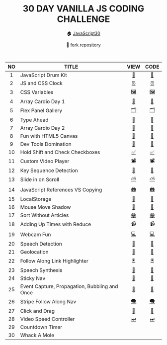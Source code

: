 <div align="center">

# 30 DAY VANILLA JS CODING CHALLENGE

🏠 [JavaScript30](https://javascript30.com/)

🔗 [fork repository](https://github.com/wesbos/JavaScript30)

</br>

<table>
<thead>
<tr><th>NO</th><th>TITLE</th><th>VIEW</th><th>CODE</th></tr>
</thead>
<tbody>
<tr><td align="center">1</td><td>JavaScript Drum Kit</td><td align="center"><a href="https://sryung1225.github.io/JAVASCRIPT30/01_JavaScript_Drum_Kit/">🥁</a></td><td align="center"><a href="https://github.com/sryung1225/JAVASCRIPT30/blob/main/01_JavaScript_Drum_Kit/script.ts">🥁</a></td></tr>
<tr><td align="center">2</td><td>JS and CSS Clock</td><td align="center"><a href="https://sryung1225.github.io/JAVASCRIPT30/02_JS_and_CSS_Clock/">⏰</a></td><td align="center"><a href="https://github.com/sryung1225/JAVASCRIPT30/blob/main/02_JS_and_CSS_Clock/scripts.js">⏰</a></td></tr>
<tr><td align="center">3</td><td>CSS Variables</td><td align="center"><a href="https://sryung1225.github.io/JAVASCRIPT30/03_Playing_with_CSS_Variables_and_JS/">🖼️</a></td><td align="center"><a href="https://github.com/sryung1225/JAVASCRIPT30/blob/main/03_Playing_with_CSS_Variables_and_JS/scripts.js">🖼️</a></td></tr>
<tr><td align="center">4</td><td>Array Cardio Day 1</td><td align="center"><a href="https://sryung1225.github.io/JAVASCRIPT30/04_Array_Cardio_Day_1/">🍡</a></td><td align="center"><a href="https://github.com/sryung1225/JAVASCRIPT30/blob/main/04_Array_Cardio_Day_1/script.ts">🍡</a></td></tr>
<tr><td align="center">5</td><td>Flex Panel Gallery</td><td align="center"><a href="https://sryung1225.github.io/JAVASCRIPT30/05_Flex_Panel_Gallery/">🗂️</a></td><td align="center"><a href="https://github.com/sryung1225/JAVASCRIPT30/blob/main/05_Flex_Panel_Gallery/script.ts">🗂️</a></td></tr>
<tr><td align="center">6</td><td>Type Ahead</td><td align="center"><a href="https://sryung1225.github.io/JAVASCRIPT30/06_Type_Ahead/">🎫</a></td><td align="center"><a href="https://github.com/sryung1225/JAVASCRIPT30/blob/main/06_Type_Ahead/script.ts">🎫</a></td></tr>
<tr><td align="center">7</td><td>Array Cardio Day 2</td><td align="center"><a href="https://sryung1225.github.io/JAVASCRIPT30/07_Array_Cardio_Day_2/">🍡</a></td><td align="center"><a href="https://github.com/sryung1225/JAVASCRIPT30/blob/main/07_Array_Cardio_Day_2/script.ts">🍡</a></td></tr>
<tr><td align="center">8</td><td>Fun with HTML5 Canvas</td><td align="center"><a href="https://sryung1225.github.io/JAVASCRIPT30/08_Fun_with_HTML5_Canvas/">🎨</a></td><td align="center"><a href="https://github.com/sryung1225/JAVASCRIPT30/blob/main/08_Fun_with_HTML5_Canvas/script.ts">🎨</a></td></tr>
<tr><td align="center">9</td><td>Dev Tools Domination</td><td align="center"><a href="https://sryung1225.github.io/JAVASCRIPT30/09_Dev_Tools_Domination/">🔬</a></td><td align="center"><a href="https://github.com/sryung1225/JAVASCRIPT30/blob/main/09_Dev_Tools_Domination/script.ts">🔬</a></td></tr>
<tr><td align="center">10</td><td>Hold Shift and Check Checkboxes</td><td align="center"><a href="https://sryung1225.github.io/JAVASCRIPT30/10_Hold_Shift_and_Check_Checkboxes/">✅</a></td><td align="center"><a href="https://github.com/sryung1225/JAVASCRIPT30/blob/main/10_Hold_Shift_and_Check_Checkboxes/script.ts">✅</a></td></tr>
<tr><td align="center">11</td><td>Custom Video Player</td><td align="center"><a href="https://sryung1225.github.io/JAVASCRIPT30/11_Custom_Video_Player/">📽</a></td><td align="center"><a href="https://github.com/sryung1225/JAVASCRIPT30/blob/main/11_Custom_Video_Player/script.ts">📽</a></td></tr>
<tr><td align="center">12</td><td>Key Sequence Detection</td><td align="center"><a href="https://sryung1225.github.io/JAVASCRIPT30/12_Key_Sequence_Detection/">🦄</a></td><td align="center"><a href="https://github.com/sryung1225/JAVASCRIPT30/blob/main/12_Key_Sequence_Detection/script.ts">🦄</a></td></tr>
<tr><td align="center">13</td><td>Slide in on Scroll</td><td align="center"><a href="https://sryung1225.github.io/JAVASCRIPT30/13_Slide_in_on_Scroll/">⛅</a></td><td align="center"><a href="https://github.com/sryung1225/JAVASCRIPT30/blob/main/13_Slide_in_on_Scroll/script.ts">⛅</a></td></tr>
<tr><td align="center">14</td><td>JavaScript References VS Copying</td><td align="center"><a href="https://sryung1225.github.io/JAVASCRIPT30/14_JavaScript_References_VS_Copying/">🖨</a></td><td align="center"><a href="https://github.com/sryung1225/JAVASCRIPT30/blob/main/14_JavaScript_References_VS_Copying/script.ts">🖨</a></td></tr>
<tr><td align="center">15</td><td>LocalStorage</td><td align="center"><a href="https://sryung1225.github.io/JAVASCRIPT30/15_LocalStorage/">🌮</a></td><td align="center"><a href="https://github.com/sryung1225/JAVASCRIPT30/blob/main/15_LocalStorage/script.ts">🌮</a></td></tr>
<tr><td align="center">16</td><td>Mouse Move Shadow</td><td align="center"><a href="https://sryung1225.github.io/JAVASCRIPT30/16_Mouse_Move_Shadow/">👥</a></td><td align="center"><a href="https://github.com/sryung1225/JAVASCRIPT30/blob/main/16_Mouse_Move_Shadow/script.ts">👥</a></td></tr>
<tr><td align="center">17</td><td>Sort Without Articles</td><td align="center"><a href="https://sryung1225.github.io/JAVASCRIPT30/17_Sort_Without_Articles/">😁</a></td><td align="center"><a href="https://github.com/sryung1225/JAVASCRIPT30/blob/main/17_Sort_Without_Articles/script.ts">😁</a></td></tr>
<tr><td align="center">18</td><td>Adding Up Times with Reduce</td><td align="center"><a href="https://sryung1225.github.io/JAVASCRIPT30/18_Adding_Up_Times_with_Reduce/">📹</a></td><td align="center"><a href="https://github.com/sryung1225/JAVASCRIPT30/blob/main/18_Adding_Up_Times_with_Reduce/script.ts">📹</a></td></tr>
<tr><td align="center">19</td><td>Webcam Fun</td><td align="center"><a href="https://sryung1225.github.io/JAVASCRIPT30/19_Webcam_Fun/">💻</a></td><td align="center"><a href="https://github.com/sryung1225/JAVASCRIPT30/blob/main/19_Webcam_Fun/script.ts">💻</a></td></tr>
<tr><td align="center">20</td><td>Speech Detection</td><td align="center"><a href="https://sryung1225.github.io/JAVASCRIPT30/20_Speech_Detection/">📢</a></td><td align="center"><a href="https://github.com/sryung1225/JAVASCRIPT30/blob/main/20_Speech_Detection/script.ts">📢</a></td></tr>
<tr><td align="center">21</td><td>Geolocation</td><td align="center"><a href="https://sryung1225.github.io/JAVASCRIPT30/21_Geolocation/">🧭</a></td><td align="center"><a href="https://github.com/sryung1225/JAVASCRIPT30/blob/main/21_Geolocation/script.ts">🧭</a></td></tr>
<tr><td align="center">22</td><td>Follow Along Link Highlighter</td><td align="center"><a href="https://sryung1225.github.io/JAVASCRIPT30/22_Follow_Along_Link_Highlighter/">🖲</a></td><td align="center"><a href="https://github.com/sryung1225/JAVASCRIPT30/blob/main/22_Follow_Along_Link_Highlighter/script.ts">🖲</a></td></tr>
<tr><td align="center">23</td><td>Speech Synthesis</td><td align="center"><a href="https://sryung1225.github.io/JAVASCRIPT30/23_Speech_Synthesis/">🤖</a></td><td align="center"><a href="https://github.com/sryung1225/JAVASCRIPT30/blob/main/23_Speech_Synthesis/script.ts">🤖</a></td></tr>
<tr><td align="center">24</td><td>Sticky Nav</td><td align="center"><a href="https://sryung1225.github.io/JAVASCRIPT30/24_Sticky_Nav/">🍯</a></td><td align="center"><a href="https://github.com/sryung1225/JAVASCRIPT30/blob/main/24_Sticky_Nav/script.ts">🍯</a></td></tr>
<tr><td align="center">25</td><td>Event Capture, Propagation, Bubbling and Once</td><td align="center"><a href="https://sryung1225.github.io/JAVASCRIPT30/25_Event_Capture,_Propagtion,_Bubbling_and_Once/">🧼</a></td><td align="center"><a href="https://github.com/sryung1225/JAVASCRIPT30/blob/main/25_Event_Capture,_Propagtion,_Bubbling_and_Once/script.ts">🧼</a></td></tr>
<tr><td align="center">26</td><td>Stripe Follow Along Nav</td><td align="center"><a href="https://sryung1225.github.io/JAVASCRIPT30/26_Stripe_Follow_Along_Nav/">🗨</a></td><td align="center"><a href="https://github.com/sryung1225/JAVASCRIPT30/blob/main/26_Stripe_Follow_Along_Nav/script.ts">🗨</a></td></tr>
<tr><td align="center">27</td><td>Click and Drag</td><td align="center"><a href="https://sryung1225.github.io/JAVASCRIPT30/27_Click_and_Drag/">🎹</a></td><td align="center"><a href="https://github.com/sryung1225/JAVASCRIPT30/blob/main/27_Click_and_Drag/script.ts">🎹</a></td></tr>
<tr><td align="center">28</td><td>Video Speed Controller</td><td align="center"><a href="https://sryung1225.github.io/JAVASCRIPT30/28_Video_Speed_Controller/">⏭</a></td><td align="center"><a href="https://github.com/sryung1225/JAVASCRIPT30/blob/main/28_Video_Speed_Controller/script.ts">⏭</a></td></tr>
<tr><td align="center">29</td><td>Countdown Timer</td><td align="center"></td><td align="center"></td></tr>
<tr><td align="center">30</td><td>Whack A Mole</td><td align="center"></td><td align="center"></td></tr>
</tbody>
</table>

</div>
